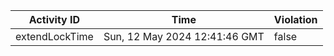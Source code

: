 | Activity ID | Time | Violation |
| --- | --- | --- |
| extendLockTime | Sun, 12 May 2024 12:41:46 GMT | false |